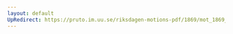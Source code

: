 ```yaml
---
layout: default
UpRedirect: https://pruto.im.uu.se/riksdagen-motions-pdf/1869/mot_1869__ak__101.pdf
---
```

